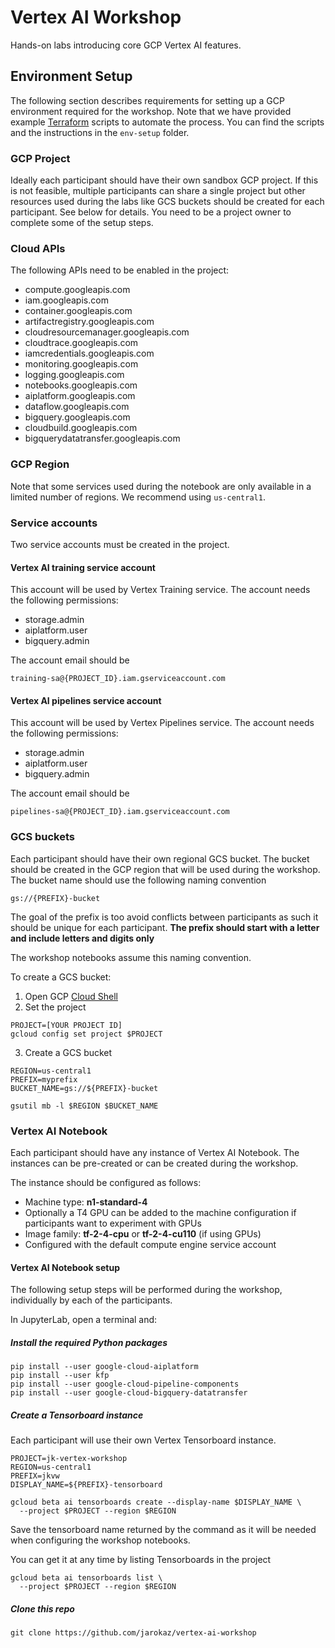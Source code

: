 # Vertex AI Workshop

Hands-on labs introducing core GCP Vertex AI features.


## Environment Setup

The following section describes requirements for setting up a GCP environment required for the workshop. Note that we have provided example [Terraform](https://www.terraform.io/) scripts to automate the process. You can find the scripts and the instructions in the `env-setup` folder.

### GCP Project

Ideally each participant should have their own sandbox GCP project. If this is not feasible, multiple participants can share a single project but other resources used during the labs like GCS buckets should be created for each participant. See below for details. You need to be a project owner to complete some of the setup steps.

### Cloud APIs

The following APIs need to be enabled in the project:

- compute.googleapis.com
- iam.googleapis.com
- container.googleapis.com
- artifactregistry.googleapis.com
- cloudresourcemanager.googleapis.com
- cloudtrace.googleapis.com
- iamcredentials.googleapis.com
- monitoring.googleapis.com
- logging.googleapis.com
- notebooks.googleapis.com
- aiplatform.googleapis.com
- dataflow.googleapis.com
- bigquery.googleapis.com
- cloudbuild.googleapis.com
- bigquerydatatransfer.googleapis.com

### GCP Region

Note that some services used during the notebook are only available in a limited number of regions. We recommend using `us-central1`.

### Service accounts

Two service accounts must be created in the project.

#### Vertex AI training service account

This account will be used by Vertex Training service. The account needs the following permissions:

- storage.admin
- aiplatform.user
- bigquery.admin

The account email should be 

`training-sa@{PROJECT_ID}.iam.gserviceaccount.com`

#### Vertex AI pipelines service account

This account will be used by Vertex Pipelines service. The account needs the following permissions:

- storage.admin
- aiplatform.user
- bigquery.admin

The account email should be 

`pipelines-sa@{PROJECT_ID}.iam.gserviceaccount.com`

### GCS buckets

Each participant should have their own regional GCS bucket. The bucket should be created in the GCP region that will be used during the workshop. The bucket name should use the following naming convention

`gs://{PREFIX}-bucket`

The goal of the prefix is too avoid conflicts between participants as such it should be unique for each participant. **The prefix should start with a letter and include letters and digits only**

The workshop notebooks assume this naming convention.

To create a GCS bucket:

1. Open GCP [Cloud Shell](https://cloud.google.com/shell/docs/launching-cloud-shell)
2. Set the project
```
PROJECT=[YOUR PROJECT ID]
gcloud config set project $PROJECT
```
3. Create a GCS bucket
```
REGION=us-central1
PREFIX=myprefix
BUCKET_NAME=gs://${PREFIX}-bucket

gsutil mb -l $REGION $BUCKET_NAME
```


### Vertex AI Notebook

Each participant should have any instance of Vertex AI Notebook. The instances can be pre-created or can be created during the workshop.

The instance should be configured as follows:

- Machine type: **n1-standard-4**
- Optionally a T4 GPU can be added to the machine configuration if participants want to experiment with GPUs
- Image family: **tf-2-4-cpu** or **tf-2-4-cu110** (if using GPUs)
- Configured with the default compute engine service account

#### Vertex AI Notebook setup

The following setup steps will be performed during the workshop, individually by each of the participants.

In JupyterLab, open a terminal and:

#####  Install the required Python packages

```
pip install --user google-cloud-aiplatform
pip install --user kfp
pip install --user google-cloud-pipeline-components
pip install --user google-cloud-bigquery-datatransfer
```

##### Create a Tensorboard instance

Each participant will use their own Vertex Tensorboard instance.

```
PROJECT=jk-vertex-workshop
REGION=us-central1
PREFIX=jkvw
DISPLAY_NAME=${PREFIX}-tensorboard

gcloud beta ai tensorboards create --display-name $DISPLAY_NAME \
  --project $PROJECT --region $REGION

```

Save the tensorboard name returned by the command as it will be needed when configuring the workshop notebooks.

You can get it at any time by listing Tensorboards in the project

```
gcloud beta ai tensorboards list \
  --project $PROJECT --region $REGION
```

##### Clone this repo
```
git clone https://github.com/jarokaz/vertex-ai-workshop
```

